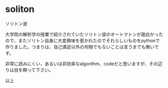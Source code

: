 # soliton
ソリトン波

大学院の解析学の授業で紹介されていたソリトン波のオートマトンが面白かったので、またソリトン自身に大変興味を惹かれたのでそれらしいものをpythonで作りました。つまりは、自己満足以外の何物でもないことは言うまでも無いです。

非常に読みにくい、あるいは非効率なalgorithm、codeだと思いますが、その辺りは目を瞑って下さい。

以上
